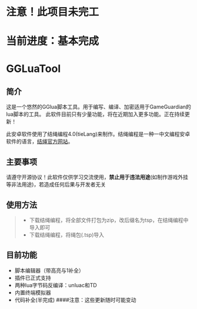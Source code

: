 # 注意！此项目未完工
# 当前进度：基本完成
# GGLuaTool
## 简介
这是一个悠然的GGlua脚本工具。用于编写、编译、加密适用于GameGuardian的lua脚本的工具。
此软件目前只有少量功能，将在近期加入更多功能。正在持续更新！

此安卓软件使用了结绳编程4.0(tieLang)来制作。结绳编程是一种一中文编程安卓软件的语言，[结绳官方网站](http://tiecode.cn/)。
## 主要事项
请遵守开源协议！此软件仅供学习交流使用，**禁止用于违法用途**(如制作游戏外挂等非法用途)，若造成任何后果与开发者无关
## 使用方法
> - 下载结绳编程，将全部文件打包为zip，改后缀名为tsp，在结绳编程中导入即可
> - 下载结绳编程，将绳包(.tsp)导入
## 目前功能
- 脚本编辑器（带高亮与1补全）
- 插件已正式支持
- 两种lua字节码反编译：unluac和TD
- 内置终端模拟器
- 代码补全(半完成)
####注意：这些更新随时可能变动
